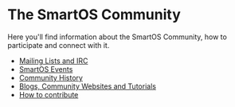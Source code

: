 # The SmartOS Community

Here you'll find information about the SmartOS Community, how to
participate and connect with it.

- [Mailing Lists and IRC][community-01]
- [SmartOS Events][community-02]
- [Community History][community-03]
- [Blogs, Community Websites and Tutorials][community-04]
- [How to contribute][community-05]

[community-01]: mailing-lists-and-irc.md
[community-02]: smartos-events.md
[community-03]: community-history.md
[community-04]: blogs-community-websites-and-tutorials.md
[community-05]: https://github.com/joyent/smartos-live#contributing
